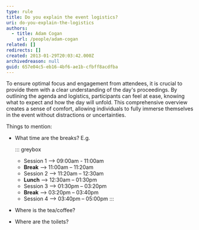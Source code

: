 ```yaml
---
type: rule
title: Do you explain the event logistics?
uri: do-you-explain-the-logistics
authors:
  - title: Adam Cogan
    url: /people/adam-cogan
related: []
redirects: []
created: 2013-01-29T20:03:42.000Z
archivedreason: null
guid: 657e04c5-eb16-4bf6-ae1b-cfbff8acdfba
---
```


To ensure optimal focus and engagement from attendees, it is crucial to provide them with a clear understanding of the day's proceedings. By outlining the agenda and logistics, participants can feel at ease, knowing what to expect and how the day will unfold. This comprehensive overview creates a sense of comfort, allowing individuals to fully immerse themselves in the event without distractions or uncertainties.

<!--endintro-->

Things to mention:

* What time are the breaks?
E.g. 

  ::: greybox
  * Session 1 --> 09:00am - 11:00am  
  * **Break** --> 11:00am – 11:20am
  * Session 2 --> 11:20am – 12:30am
  * **Lunch** --> 12:30am – 01:30pm
  * Session 3 --> 01:30pm – 03:20pm
  * **Break** --> 03:20pm – 03:40pm
  * Session 4 --> 03:40pm – 05:00pm
  :::

* Where is the tea/coffee?
* Where are the toilets?
